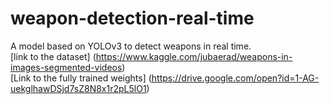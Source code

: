 # weapon-detection-real-time
A model based on YOLOv3 to detect weapons in real time.  
[link to the dataset] (https://www.kaggle.com/jubaerad/weapons-in-images-segmented-videos)  
[Link to the fully trained weights] (https://drive.google.com/open?id=1-AG-uekglhawDSjd7sZ8N8x1r2pL5lO1)  
